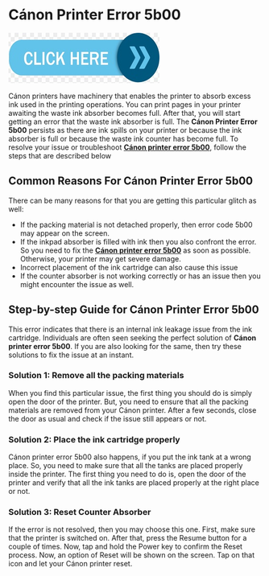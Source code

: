 
# Cánon Printer Error 5b00

[![Cánon Printer Error 5b00](click-here.png)](https://computersolve.com/canon-printer-error-5b00/)


Cánon printers have machinery that enables the printer to absorb excess ink used in the printing operations. You can print pages in your printer awaiting the waste ink absorber becomes full. After that, you will start getting an error that the waste ink absorber is full. The **Cánon Printer Error 5b00** persists as there are ink spills on your printer or because the ink absorber is full or because the waste ink counter has become full. To resolve your issue or troubleshoot **[Cánon printer error 5b00](https://github.com/errorrc0de/canon.printer.error.5b00)**, follow the steps that are described below

## Common Reasons For Cánon Printer Error 5b00

There can be many reasons for that you are getting this particular glitch as well:

* If the packing material is not detached properly, then error code 5b00 may appear on the screen.
* If the inkpad absorber is filled with ink then you also confront the error. So you need to fix the **[Cánon printer error 5b00](https://github.com/errorrc0de/canon.printer.error.5b00)** as soon as possible. Otherwise, your printer may get severe damage.
* Incorrect placement of the ink cartridge can also cause this issue
* If the counter absorber is not working correctly or has an issue then you might encounter the issue as well.

## Step-by-step Guide for Cánon Printer Error 5b00

This error indicates that there is an internal ink leakage issue from the ink cartridge. Individuals are often seen seeking the perfect solution of **Cánon printer error 5b00**. If you are also looking for the same, then try these solutions to fix the issue at an instant.

### Solution 1: Remove all the packing materials

When you find this particular issue, the first thing you should do is simply open the door of the printer. But, you need to ensure that all the packing materials are removed from your Cánon printer. After a few seconds, close the door as usual and check if the issue still appears or not.

### Solution 2: Place the ink cartridge properly

Cánon printer error 5b00 also happens, if you put the ink tank at a wrong place. So, you need to make sure that all the tanks are placed properly inside the printer. The first thing you need to do is, open the door of the printer and verify that all the ink tanks are placed properly at the right place or not.

### Solution 3: Reset Counter Absorber

If the error is not resolved, then you may choose this one. First, make sure that the printer is switched on. After that, press the Resume button for a couple of times. Now, tap and hold the Power key to confirm the Reset process. Now, an option of Reset will be shown on the screen. Tap on that icon and let your Cánon printer reset.


